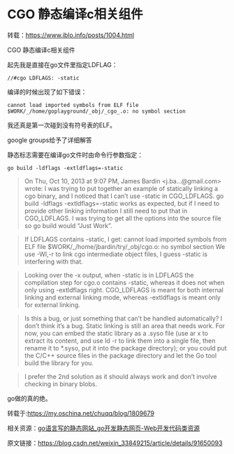 # CGO 静态编译c相关组件 #

转载：https://www.iblo.info/posts/1004.html

CGO 静态编译c相关组件

起先我是直接在go文件里指定LDFLAG：

    //#cgo LDFLAGS: -static

编译的时候出现了如下错误：

    cannot load imported symbols from ELF file $WORK/_/home/goplayground/_obj/_cgo_.o: no symbol section

我还真是第一次碰到没有符号表的ELF。

google groups给予了详细解答

静态标志需要在编译go文件时由命令行参数指定：

    go build -ldflags -extldflags=-static

> On Thu, Oct 10, 2013 at 9:07 PM, James Bardin <j.ba…@gmail.com> wrote: I was trying to put together an example of statically linking a cgo binary, and I noticed that I can’t use -static in CGO_LDFLAGS. go build -ldflags -extldflags=-static works as expected, but if I need to provide other linking information I still need to put that in CGO_LDFLAGS. I was trying to get all the options into the source file so go build would “Just Work”.

> If LDFLAGS contains -static, I get: cannot load imported symbols from ELF file $WORK/_/home/jbardin/try/_obj/cgo.o: no symbol section We use -Wl,-r to link cgo intermediate object files, I guess -static is interfering with that.

> Looking over the -x output, when -static is in LDFLAGS the compilation step for cgo.o contains -static, whereas it does not when only using -extldflags right. CGO_LDFLAGS is meant for both internal linking and external linking mode, whereas -extldflags is meant only for external linking.

> Is this a bug, or just something that can’t be handled automatically? I don’t think it’s a bug. Static linking is still an area that needs work. For now, you can embed the static library as a .syso file (use ar x to extract its content, and use ld -r to link them into a single file, then rename it to *.syso, put it into the package directory); or you could put the C/C++ source files in the package directory and let the Go tool build the library for you.

> I prefer the 2nd solution as it should always work and don’t involve checking in binary blobs.

go做的真的绝。

转载于:https://my.oschina.net/chuqq/blog/1809679

相关资源：[go语言写的静态网站_go开发静态网页-Web开发代码类资源](https://download.csdn.net/download/izengshuai/6966865?utm_source=iteye?spm=1001.2101.3001.5697)

原文链接：https://blog.csdn.net/weixin_33849215/article/details/91650093